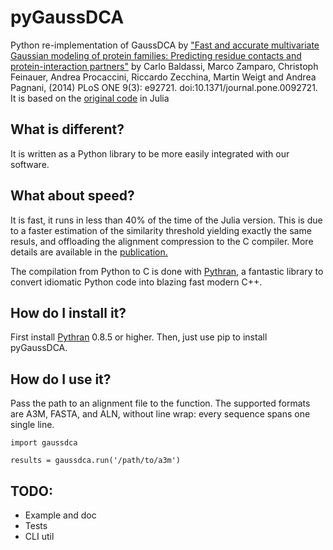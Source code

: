 # pyGaussDCA

Python re-implementation of GaussDCA by ["Fast and accurate multivariate
Gaussian modeling of protein families: Predicting residue contacts and
protein-interaction partners"][paper]
by Carlo Baldassi, Marco Zamparo, Christoph Feinauer, Andrea Procaccini,
Riccardo Zecchina, Martin Weigt and Andrea Pagnani, (2014)
PLoS ONE 9(3): e92721. doi:10.1371/journal.pone.0092721.
It is based on the [original code][original] in Julia


[paper]: http://www.plosone.org/article/info%3Adoi%2F10.1371%2Fjournal.pone.0092721
[original]: https://github.com/carlobaldassi/GaussDCA.jl

## What is different?
It is written as a Python library to be more easily integrated with our software. 

## What about speed?
It is fast, it runs in less than 40% of the time of the Julia version. This is due to a faster estimation of the similarity threshold yielding exactly the same resuls, and offloading the alignment compression to the C compiler. More details are available in the [publication.]

The compilation from Python to C is done with [Pythran,][pythran] a fantastic library to convert idiomatic Python code into blazing fast modern C++.

[publication.]:https://www.biorxiv.org/content/early/2018/08/02/383133

## How do I install it?
First install [Pythran][pythran] 0.8.5 or higher. Then, just use pip to install pyGaussDCA.

[pythran]:https://github.com/serge-sans-paille/pythran

## How do I use it?

Pass the path to an alignment file to the function. The supported formats are A3M, FASTA, and ALN, without line wrap: every sequence spans one single line.

```
import gaussdca

results = gaussdca.run('/path/to/a3m')
```

## TODO:
  * Example and doc
  * Tests
  * CLI util
  

